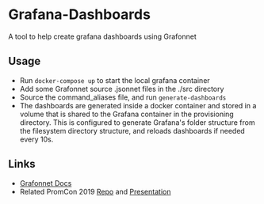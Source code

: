 # Grafana-Dashboards

A tool to help create grafana dashboards using Grafonnet

## Usage

- Run ```docker-compose up``` to start the local grafana container
- Add some Grafonnet source .jsonnet files in the ./src directory
- Source the command_aliases file, and run ```generate-dashboards```
- The dashboards are generated inside a docker container and stored in a volume that is shared to the Grafana container in the provisioning directory. This is configured to generate Grafana's folder structure from the filesystem directory structure, and reloads dashboards if needed every 10s.

## Links

- [Grafonnet Docs](https://grafana.github.io/grafonnet-lib/)
- Related PromCon 2019 [Repo](https://github.com/adamwg/grafana-dashboards) and [Presentation](https://www.youtube.com/watch?v=kV3Ua6guynI)
